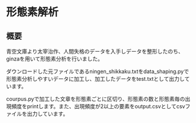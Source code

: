 # 形態素解析
## 概要
青空文庫より太宰治作、人間失格のデータを入手しデータを整形したのち、ginzaを用いて形態素分析を行いました。

ダウンロードした元ファイルであるningen_shikkaku.txtをdata_shaping.pyで形態素分析しやすいデータに加工し、加工したデータをtest.txtとして出力しています。

courpus.pyで加工した文章を形態素ごとに区切り、形態素の数と形態素毎の出現頻度をprintします。また、出現頻度が2以上の要素をoutput.csvとしてcsvファイルを出力しています。
